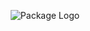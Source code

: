 <p align="center">
<img src="https://raw.githubusercontent.com/hayatkhan67/tes/main/assets/logo.jpg" alt="Package Logo" />
</p>
